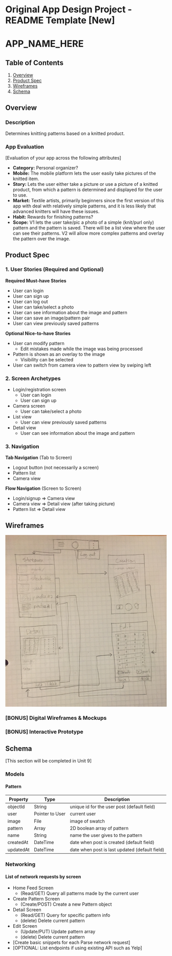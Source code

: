 Original App Design Project - README Template [New]
===

# APP_NAME_HERE

## Table of Contents
1. [Overview](#Overview)
1. [Product Spec](#Product-Spec)
1. [Wireframes](#Wireframes)
2. [Schema](#Schema)

## Overview
### Description
Determines knitting patterns based on a knitted product.

### App Evaluation
[Evaluation of your app across the following attributes]
- **Category:** Personal organizer?
- **Mobile:** The mobile platform lets the user easily take pictures of the knitted item.
- **Story:** Lets the user either take a picture or use a picture of a knitted product, from which a pattern is determined and displayed for the user to use.
- **Market:** Textile artists, primarily beginners since the first version of this app with deal with relatively simple patterns, and it is less likely that advanced knitters will have these issues.
- **Habit:** Rewards for finishing patterns?
- **Scope:** V1 lets the user take/pic a photo of a simple (knit/purl only) pattern and the pattern is saved. There will be a list view where the user can see their patterns. V2 will allow more complex patterns and overlay the pattern over the image.

## Product Spec

### 1. User Stories (Required and Optional)

**Required Must-have Stories**

* User can login
* User can sign up
* User can log out
* User can take/select a photo
* User can see information about the image and pattern
* User can save an image/pattern pair
* User can view previously saved patterns

**Optional Nice-to-have Stories**

* User can modify pattern
    * Edit mistakes made while the image was being processed
* Pattern is shown as an overlay to the image
    * Visibility can be selected
* User can switch from camera view to pattern view by swiping left

### 2. Screen Archetypes

* Login/registration screen
   * User can login
   * User can sign up
* Camera screen
   * User can take/select a photo
* List view
    * User can view previously saved patterns
* Detail view
    * User can see information about the image and pattern

### 3. Navigation

**Tab Navigation** (Tab to Screen)

* Logout button (not necessarily a screen)
* Pattern list
* Camera view

**Flow Navigation** (Screen to Screen)

* Login/signup
   => Camera view
* Camera view
   => Detail view (after taking picture)
* Pattern list
   => Detail view

## Wireframes
<img src="IMG_7802.jpg" width=600>

### [BONUS] Digital Wireframes & Mockups

### [BONUS] Interactive Prototype

## Schema 
[This section will be completed in Unit 9]
### Models
#### Pattern

   | Property      | Type     | Description |
   | ------------- | -------- | ------------|
   | objectId      | String   | unique id for the user post (default field) |
   | user          | Pointer to User| current user |
   | image         | File     | image of swatch |
   | pattern       | Array    | 2D boolean array of pattern |
   | name          | String   | name the user gives to the pattern |
   | createdAt     | DateTime | date when post is created (default field) |
   | updatedAt     | DateTime | date when post is last updated (default field) |
   
### Networking
#### List of network requests by screen
   - Home Feed Screen
      - (Read/GET) Query all patterns made by the current user
   - Create Pattern Screen
      - (Create/POST) Create a new Pattern object
   - Detail Screen
      - (Read/GET) Query for specific pattern info
      - (delete) Delete current pattern
   - Edit Screen
      - (Update/PUT) Update pattern array
      - (delete) Delete current pattern
- [Create basic snippets for each Parse network request]
- [OPTIONAL: List endpoints if using existing API such as Yelp]
